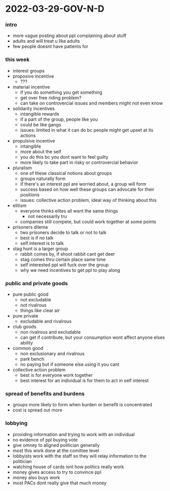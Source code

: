 # 2022-03-29-GOV-N-D
### intro
- more vague posting about ppl complaining about stuff
- adults and will treat u like adults
- few people doesnt have patients for 


### this week

- interest groups
- proposive incentive
  - ???
- material incentive
  - if you do something you get something
  - get over free riding problem?
  - can take on controvercial issues and members might not even know
- solidarity incentives
  - intangible rewards
  - if a part of the group, people like you 
  - could be like gangs 
  - issues: limited in what it can do bc people might get upset at its actions
- propulsive incentive
  - intangible
  - more about the self
  - you do this bc you dont want to feel guilty 
  - more likely to take part in risky or controvercial behavior
- pluralism
  - one of these classical notions about groups
  - groups naturally form
  - if there's an interest ppl are worried about, a group will form
  - success based on how well these groups can advocate for their positions
  - issues: collective action problem, ideal way of thinking about this
- elitism
  - everyone thinks elites all want the same things
    - not necessarily tru
  - companies still compete, but could work together at some points
- prisoners dilema
  - two prisoners decide to talk or not to talk 
  - best is if no talk
  - self interest is to talk 
- stag hunt is a larger group
  - rabbit comes by, if shoot rabbit cant get deer
  - stag comes thru certain place same time
  - self interested ppl will fuck over the group
  - why we need incentives to get ppl to play along

### public and private goods
- pure public good
  - not excludable 
  - not rivalrous 
  - things like clear air
- pure private
  - excludable and rivalrous
- club goods
  - non rivalrous and excludable
  - can get if contribute, but your consumption wont affect anyone elses ability
- common good 
  - non exclusionary and rivalrous
  - park bench
  - no paying but if someone else using it you cant
- collective action problem
  - best is for everyone work together
  - best interest for an individual is for them to act in self interest

### spread of benefits and burdens
- groups more likely to form when burden or benefit is concentrated 
- cost is spread out more

### lobbying
- providing information and trying to work with an individual 
- no evidence of ppl buying vote
- give omney to aligned politician generally
- most this work done at the comittee level
- lobbyists work with the staff so they will relay information to the politician
- watching house of cards isnt how politics really work 
- money gives access to try to convince ppl 
- money also buys work
- most PACs dont really give that much money
